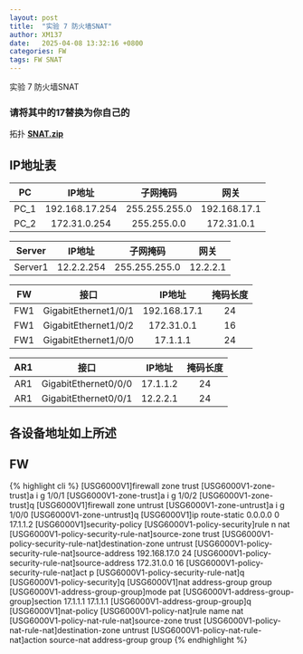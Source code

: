 ```yaml
---
layout: post
title:  "实验 7 防火墙SNAT"
author: XM137
date:   2025-04-08 13:32:16 +0800
categories: FW
tags: FW SNAT
---
```


实验 7 防火墙SNAT 
### 请将其中的17替换为你自己的

拓扑 **[SNAT.zip](/assets/ENSP/20250408/SNAT/SNAT.zip)**

## IP地址表


|     PC      |        IP地址      |      子网掩码       |        网关        |
|   :----:    |        :----:      |      :----:        |       :----:       |
|    PC_1     |   192.168.17.254   |    255.255.255.0   |    192.168.17.1    |
|    PC_2     |     172.31.0.254   |    255.255.0.0     |     172.31.0.1     |


|   Server    |        IP地址      |      子网掩码       |        网关        |
|   :----:    |        :----:      |      :----:        |       :----:       |
|   Server1   |      12.2.2.254    |   255.255.255.0    |      12.2.2.1      |


|     FW      |         接口         |        IP地址      |      掩码长度       |
|   :----:    |        :----:        |        :----:      |      :----:        |
|     FW1     | GigabitEthernet1/0/1 |     192.168.17.1   |        24          |
|     FW1     | GigabitEthernet1/0/2 |      172.31.0.1    |        16          |
|     FW1     | GigabitEthernet1/0/0 |       17.1.1.1     |        24          |



|     AR1     |         接口         |        IP地址      |      掩码长度       |
|   :----:    |        :----:        |        :----:      |      :----:        |
|     AR1     | GigabitEthernet0/0/0 |       17.1.1.2     |        24          |
|     AR1     | GigabitEthernet0/0/1 |       12.2.2.1     |        24          |

## 各设备地址如上所述


## FW
{% highlight cli %}
[USG6000V1]firewall zone trust 
[USG6000V1-zone-trust]a  i g 1/0/1
[USG6000V1-zone-trust]a  i g 1/0/2
[USG6000V1-zone-trust]q
[USG6000V1]firewall zone untrust 
[USG6000V1-zone-untrust]a i g 1/0/0
[USG6000V1-zone-untrust]q
[USG6000V1]ip route-static 0.0.0.0 0 17.1.1.2
[USG6000V1]security-policy 
[USG6000V1-policy-security]rule n nat
[USG6000V1-policy-security-rule-nat]source-zone trust 
[USG6000V1-policy-security-rule-nat]destination-zone untrust 
[USG6000V1-policy-security-rule-nat]source-address 192.168.17.0 24
[USG6000V1-policy-security-rule-nat]source-address 172.31.0.0 16
[USG6000V1-policy-security-rule-nat]act p
[USG6000V1-policy-security-rule-nat]q
[USG6000V1-policy-security]q
[USG6000V1]nat address-group group
[USG6000V1-address-group-group]mode pat
[USG6000V1-address-group-group]section 17.1.1.1 17.1.1.1
[USG6000V1-address-group-group]q
[USG6000V1]nat-policy 
[USG6000V1-policy-nat]rule name nat
[USG6000V1-policy-nat-rule-nat]source-zone trust 
[USG6000V1-policy-nat-rule-nat]destination-zone untrust 
[USG6000V1-policy-nat-rule-nat]action source-nat address-group group
{% endhighlight %}


